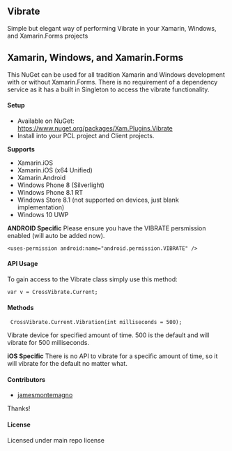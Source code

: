 ## Vibrate

Simple but elegant way of performing Vibrate in your Xamarin, Windows, and Xamarin.Forms projects


## Xamarin, Windows, and Xamarin.Forms
This NuGet can be used for all tradition Xamarin and Windows development with or without Xamarin.Forms. There is no requirement of a dependency service as it has a built in Singleton to access the vibrate functionality.


#### Setup
* Available on NuGet: https://www.nuget.org/packages/Xam.Plugins.Vibrate
* Install into your PCL project and Client projects.

**Supports**
* Xamarin.iOS
* Xamarin.iOS (x64 Unified)
* Xamarin.Android
* Windows Phone 8 (Silverlight)
* Windows Phone 8.1 RT
* Windows Store 8.1 (not supported on devices, just blank implementation)
* Windows 10 UWP

**ANDROID Specific**
Please ensure you have the VIBRATE persmission enabled (will auto be added now).

```
<uses-permission android:name="android.permission.VIBRATE" />
```

#### API Usage

To gain access to the Vibrate class simply use this method:

```
var v = CrossVibrate.Current;
```

#### Methods

```
 CrossVibrate.Current.Vibration(int milliseconds = 500);
```

Vibrate device for specified amount of time. 500 is the default and will vibrate for 500 milliseconds.

**iOS Specific**
There is no API to vibrate for a specific amount of time, so it will vibrate for the default no matter what.


#### Contributors
* [jamesmontemagno](https://github.com/jamesmontemagno)

Thanks!

#### License
Licensed under main repo license
